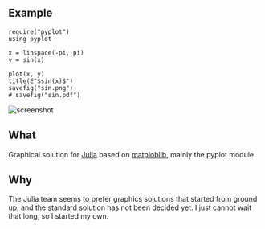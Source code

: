 ## Example

    require("pyplot")
    using pyplot

    x = linspace(-pi, pi)
    y = sin(x)

    plot(x, y)
    title(E"$sin(x)$")
    savefig("sin.png")
    # savefig("sin.pdf")

![screenshot](https://github.com/autozimu/pyplot.jl/raw/screenshot/sin.png)


## What

Graphical solution for [Julia][] based on [matploblib][], mainly the pyplot
module.


## Why

The Julia team seems to prefer graphics solutions that started from
ground up, and the standard solution has not been decided yet. I just
cannot wait that long, so I started my own.


[Julia]: http://julialang.org/ "The Julia Language"
[matploblib]: http://matplotlib.org/ "matplotlib"
